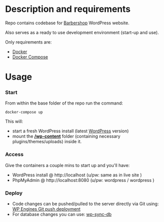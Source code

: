 # Description and requirements

Repo contains codebase for [Barbershop](#) WordPress website.

Also serves as a ready to use development environment (start-up and use).

Only requirements are:

- [Docker](https://docs.docker.com/install/)
- [Docker Compose](https://docs.docker.com/compose/install/)

# Usage

### Start

From within the base folder of the repo run the command:

```
docker-compose up
```

This will:

- start a fresh WordPress install (latest [WordPress](https://hub.docker.com/_/wordpress/) version)
- mount the **[/wp-content](./wp-content)** folder (containing necessary plugins/themes/uploads) inside it.


### Access
Give the containers a couple mins to start up and you'll have:

- WordPress install @ http://localhost (u/pw: same as in live site )
- PhpMyAdmin @ http://localhost:8080 (u/pw: wordpress / wordpress )


### Deploy

- Code changes can be pushed/pulled to the server directly via Git using: [WP Engines Git push deployment](https://wpengine.com/git)
- For database changes you can use: [wp-sync-db](https://github.com/wp-sync-db/wp-sync-db)

